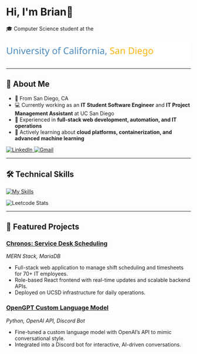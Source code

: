 # Hi, I'm Brian👋

🎓 Computer Science student at the

![UC San Diego](./ucsd-gradient.svg)

---

## 🚀 About Me
- 📍 From San Diego, CA 
- 💻 Currently working as an **IT Student Software Engineer** and **IT Project Management Assistant** at UC San Diego
- 🔧 Experienced in **full-stack web development, automation, and IT operations**  
- 🌱 Actively learning about **cloud platforms, containerization, and advanced machine learning**

<a href="https://linkedin.com/in/brian-gasca" target="blank">
  <img src="https://skillicons.dev/icons?i=linkedin" alt="LinkedIn"/>
</a>
<a href="mailto:gasca.brian11@gmail.com" target="blank">
  <img src="https://skillicons.dev/icons?i=gmail" alt="Gmail"/>
</a>

---

## 🛠️ Technical Skills
[![My Skills](https://skillicons.dev/icons?i=react,mongodb,express,nodejs,py,cpp,java,js,docker,aws,git,github)](https://skillicons.dev)

![Leetcode Stats](https://leetcard.jacoblin.cool/briiiin?ext=heatmap)


---

## 📂 Featured Projects
### [Chronos: Service Desk Scheduling](#)  
*MERN Stack, MariaDB*  
- Full-stack web application to manage shift scheduling and timesheets for 70+ IT employees.  
- Role-based React frontend with real-time updates and scalable backend APIs.  
- Deployed on UCSD infrastructure for daily operations.  

### [OpenGPT Custom Language Model](#)  
*Python, OpenAI API, Discord Bot*  
- Fine-tuned a custom language model with OpenAI’s API to mimic conversational style.  
- Integrated into a Discord bot for interactive, AI-driven conversations.  
